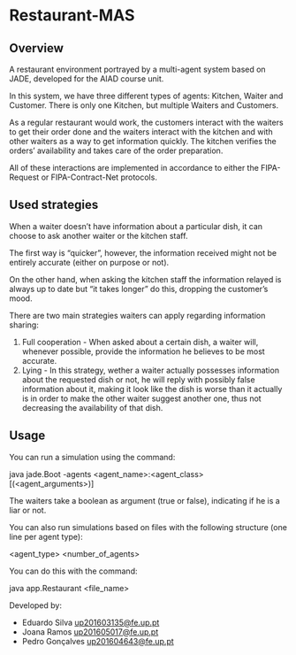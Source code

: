 # Restaurant-MAS

## Overview

A restaurant environment portrayed by a multi-agent system based on JADE, developed for the AIAD course unit.

In this system, we have three different types of agents: Kitchen, Waiter and Customer. There is only one Kitchen, but multiple Waiters and Customers.

As a regular restaurant would work, the customers interact with the waiters to get their order done and the waiters interact with the kitchen and with other waiters as a way to get information quickly. The kitchen verifies the orders’ availability and takes care of the order preparation.

All of these interactions are implemented in accordance to either the FIPA-Request or FIPA-Contract-Net protocols.

## Used strategies
When a waiter doesn’t have information about a particular dish, it can choose to ask another waiter or the kitchen staff.

The first way is “quicker”, however, the information received might not be entirely accurate (either on purpose or not).

On the other hand, when asking the kitchen staff the information relayed is always up to date but “it takes longer” do this, dropping the customer’s mood.

There are two main strategies waiters can apply regarding information sharing:

1. Full cooperation - When asked about a certain dish, a waiter will, whenever possible, provide the information he believes to be most accurate.
2. Lying - In this strategy, wether a waiter actually possesses information about the requested dish or not, he will reply with possibly false information about it, making it look like the dish is worse than it actually is in order to make the other waiter suggest another one, thus not decreasing the availability of that dish.

## Usage
You can run a simulation using the command:

java jade.Boot -agents <agent_name>:<agent_class>[(<agent_arguments>)]

The waiters take a boolean as argument (true or false), indicating if he is a liar or not.

You can also run simulations based on files with the following structure (one line per agent type):

<agent_type> <number_of_agents>

You can do this with the command:

java app.Restaurant <file_name>

Developed by:
- Eduardo Silva up201603135@fe.up.pt
- Joana Ramos up201605017@fe.up.pt
- Pedro Gonçalves up201604643@fe.up.pt
